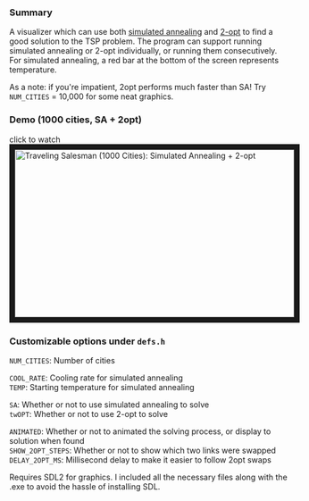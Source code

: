 ### Summary
A visualizer which can use both [simulated annealing](https://en.wikipedia.org/wiki/Simulated_annealing) and [2-opt](https://en.wikipedia.org/wiki/2-opt) to find a good solution to the TSP problem. The program can support running simulated annealing or 2-opt individually, or running them consecutively. For simulated annealing, a red bar at the bottom of the screen represents temperature. 

As a note: if you're impatient, 2opt performs much faster than SA! Try `NUM_CITIES` = 10,000 for some neat graphics.

### Demo (1000 cities, SA + 2opt)
click to watch  
<a href="http://www.youtube.com/watch?feature=player_embedded&v=W-aAjd8_bUc
" target="_blank"><img src="http://img.youtube.com/vi/W-aAjd8_bUc/0.jpg" 
alt="Traveling Salesman (1000 Cities): Simulated Annealing + 2-opt " width="500" height="300" border="10" /></a>

### Customizable options under `defs.h`  
`NUM_CITIES`: Number of cities  

`COOL_RATE`: Cooling rate for simulated annealing  
`TEMP`: Starting temperature for simulated annealing  

`SA`: Whether or not to use simulated annealing to solve   
`twOPT`: Whether or not to use 2-opt to solve  

`ANIMATED`: Whether or not to animated the solving process, or display to solution when found  
`SHOW_2OPT_STEPS`: Whether or not to show which two links were swapped  
`DELAY_2OPT_MS`: Millisecond delay to make it easier to follow 2opt swaps  
  


Requires SDL2 for graphics. I included all the necessary files along with the .exe to avoid the hassle of installing SDL.

